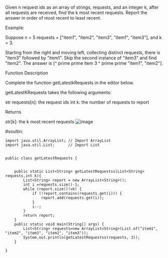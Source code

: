 Given n request ids as an array of strings, requests, and an integer k, after all requests are received, find the k most recent requests. Report the answer in order of most recent to least recent.

Example:

Suppose n = 5 requests = ["item1", "item2", "item3", "item1", "item3"], and k = 3.

Starting from the right and moving left, collecting distinct requests, there is "item3" followed by "item1". Skip the second instance of "item3" and find "item2". The answer is [^ prime prime item 3 ^ prime prime "item1", "item2"].

Function Description

Complete the function getLatestkRequests in the editor below.

getLatestKRequests takes the following arguments:

str requests[n]: the request ids int k: the number of requests to report

Returns

str[k]: the k most recent requests
![image](https://github.com/user-attachments/assets/6fc0976b-6153-4457-a492-70147576250e)

#soultin:

```
import java.util.ArrayList; // Import ArrayList
import java.util.List;      // Import List


public class getLatestRequests {


    public static List<String> getLatestRequestss(List<String> requests,int k){
        List<String> report = new ArrayList<String>();
        int i =requests.size()-1;
        while (report.size()!=k) {
            if (!report.contains(requests.get(i))) {
                report.add(requests.get(i));
            }
            i--;
        }
        return report;
    }
    public static void main(String[] args) {
        List<String> requests=new ArrayList<String>(List.of("item1", "item2", "item3", "item1", "item3"));
        System.out.println(getLatestRequestss(requests, 3));
    }

}
```
